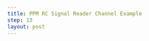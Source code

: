 ```yaml
---
title: PPM RC Signal Reader Channel Example
step: 13
layout: post
---
```


<script src='https://gist.github.com/madhephaestus/2c76b371244036e16b25.js'></script>